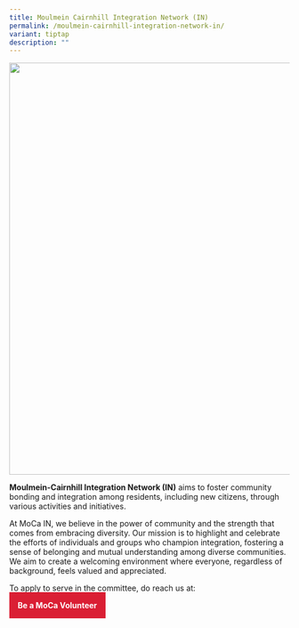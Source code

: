 ```yaml
---
title: Moulmein Cairnhill Integration Network (IN)
permalink: /moulmein-cairnhill-integration-network-in/
variant: tiptap
description: ""
---
```

<div class="isomer-image-wrapper">
<img style="width: 740px; color: rgb(0, 0, 0); font-family: system-ui, -apple-system, &quot;system-ui&quot;, &quot;Segoe UI&quot;, Roboto, Oxygen, Ubuntu, Cantarell, &quot;Open Sans&quot;, &quot;Helvetica Neue&quot;, sans-serif; font-size: medium; font-style: normal; font-variant-ligatures: normal; font-variant-caps: normal; font-weight: 400; letter-spacing: normal; orphans: 2; text-align: start; text-indent: 0px; text-transform: none; widows: 2; word-spacing: 0px; -webkit-text-stroke-width: 0px; white-space: normal; text-decoration-thickness: initial; text-decoration-style: initial; text-decoration-color: initial;" height="auto" width="100%" src="https://moca.sgp1.cdn.digitaloceanspaces.com/Our%20Communities/64f70decc656a12b0668278a_25%2520%2526%252026%2520July%25202022(3).webp">
</div>
<p><strong>Moulmein-Cairnhill Integration Network (IN)</strong> aims to foster
community bonding and integration among residents, including new citizens,
through various activities and initiatives.</p>
<p>At MoCa IN, we believe in the power of community and the strength that
comes from embracing diversity. Our mission is to highlight and celebrate
the efforts of individuals and groups who champion integration, fostering
a sense of belonging and mutual understanding among diverse communities.
We aim to create a welcoming environment where everyone, regardless of
background, feels valued and appreciated.</p>

<p>To apply to serve in the committee, do reach us at:</p>
<p></p>
<a style="background-color: #da1f34; color: white; padding: 15px; font-weight: bold; text-decoration: none;" href="https://form.gov.sg/641528d4868d8100123251f2">Be a MoCa Volunteer</a>